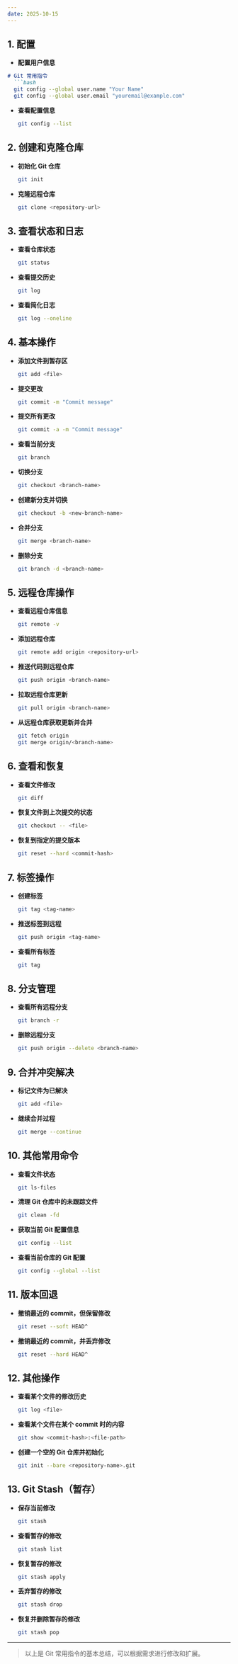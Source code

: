 ```yaml
---
date: 2025-10-15
---
```

## 1. 配置
- **配置用户信息**
```markdown
# Git 常用指令
  ```bash
  git config --global user.name "Your Name"
  git config --global user.email "youremail@example.com"
```

- **查看配置信息**
    ```bash
    git config --list
    ```
    

## 2. 创建和克隆仓库

- **初始化 Git 仓库**
    ```bash
    git init
    ```
    
- **克隆远程仓库**
    ```bash
    git clone <repository-url>
    ```
    

## 3. 查看状态和日志

- **查看仓库状态**
    ```bash
    git status
    ```
    
- **查看提交历史**
    ```bash
    git log
    ```
    
- **查看简化日志**
    ```bash
    git log --oneline
    ```

## 4. 基本操作

- **添加文件到暂存区**
    ```bash
    git add <file>
    ```
    
- **提交更改**
    ```bash
    git commit -m "Commit message"
    ```
    
- **提交所有更改**
    ```bash
    git commit -a -m "Commit message"
    ```
    
- **查看当前分支**
    ```bash
    git branch
    ```
    
- **切换分支**
    ```bash
    git checkout <branch-name>
    ```
    
- **创建新分支并切换**
    ```bash
    git checkout -b <new-branch-name>
    ```
    
- **合并分支**
    ```bash
    git merge <branch-name>
    ```
    
- **删除分支**
    ```bash
    git branch -d <branch-name>
    ```
    

## 5. 远程仓库操作

- **查看远程仓库信息**
    ```bash
    git remote -v
    ```
    
- **添加远程仓库**
    ```bash
    git remote add origin <repository-url>
    ```
    
- **推送代码到远程仓库**
    ```bash
    git push origin <branch-name>
    ```
    
- **拉取远程仓库更新**
    ```bash
    git pull origin <branch-name>
    ```
    
- **从远程仓库获取更新并合并**
    ```bash
    git fetch origin
    git merge origin/<branch-name>
    ```
    

## 6. 查看和恢复

- **查看文件修改**
    ```bash
    git diff
    ```
    
- **恢复文件到上次提交的状态**
    ```bash
    git checkout -- <file>
    ```
    
- **恢复到指定的提交版本**
    ```bash
    git reset --hard <commit-hash>
    ```
    

## 7. 标签操作

- **创建标签**
    ```bash
    git tag <tag-name>
    ```
    
- **推送标签到远程**
    ```bash
    git push origin <tag-name>
    ```
    
- **查看所有标签**
    ```bash
    git tag
    ```
    

## 8. 分支管理

- **查看所有远程分支**
    ```bash
    git branch -r
    ```
    
- **删除远程分支**
    ```bash
    git push origin --delete <branch-name>
    ```
    

## 9. 合并冲突解决

- **标记文件为已解决**
    ```bash
    git add <file>
    ```
    
- **继续合并过程**
    ```bash
    git merge --continue
    ```
    

## 10. 其他常用命令

- **查看文件状态**
    ```bash
    git ls-files
    ```
    
- **清理 Git 仓库中的未跟踪文件**
    ```bash
    git clean -fd
    ```
    
- **获取当前 Git 配置信息**
    ```bash
    git config --list
    ```
    
- **查看当前仓库的 Git 配置**
    ```bash
    git config --global --list
    ```
    

## 11. 版本回退

- **撤销最近的 commit，但保留修改**
    ```bash
    git reset --soft HEAD^
    ```
    
- **撤销最近的 commit，并丢弃修改**
    ```bash
    git reset --hard HEAD^
    ```
    

## 12. 其他操作

- **查看某个文件的修改历史**
    ```bash
    git log <file>
    ```
    
- **查看某个文件在某个 commit 时的内容**
    ```bash
    git show <commit-hash>:<file-path>
    ```
    
- **创建一个空的 Git 仓库并初始化**
    ```bash
    git init --bare <repository-name>.git
    ```
    

## 13. Git Stash（暂存）

- **保存当前修改**
    ```bash
    git stash
    ```
    
- **查看暂存的修改**
    ```bash
    git stash list
    ```
    
- **恢复暂存的修改**
    ```bash
    git stash apply
    ```
    
- **丢弃暂存的修改**
    ```bash
    git stash drop
    ```
    
- **恢复并删除暂存的修改**
    ```bash
    git stash pop
    ```
    

---

> 以上是 Git 常用指令的基本总结，可以根据需求进行修改和扩展。
